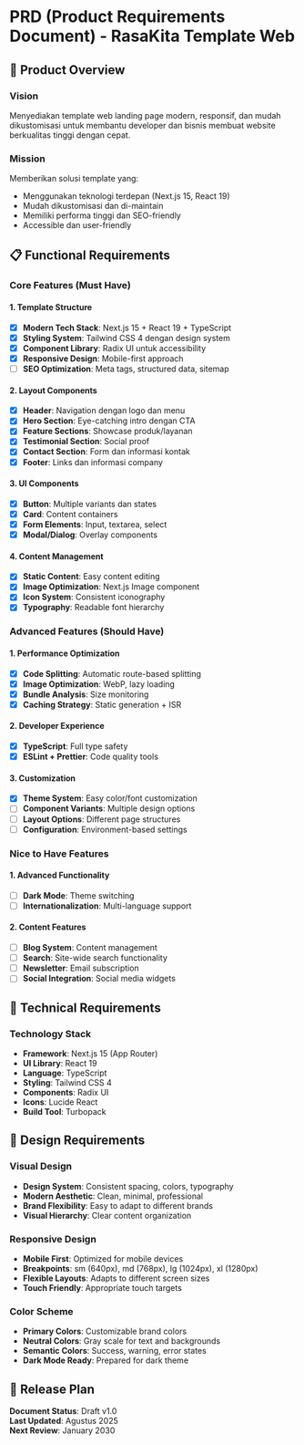 # PRD (Product Requirements Document) - RasaKita Template Web

## 🎯 Product Overview

### Vision
Menyediakan template web landing page modern, responsif, dan mudah dikustomisasi untuk membantu developer dan bisnis membuat website berkualitas tinggi dengan cepat.

### Mission
Memberikan solusi template yang:
- Menggunakan teknologi terdepan (Next.js 15, React 19)
- Mudah dikustomisasi dan di-maintain
- Memiliki performa tinggi dan SEO-friendly
- Accessible dan user-friendly

## 📋 Functional Requirements

### Core Features (Must Have)

#### 1. Template Structure
- [x] **Modern Tech Stack**: Next.js 15 + React 19 + TypeScript
- [x] **Styling System**: Tailwind CSS 4 dengan design system
- [x] **Component Library**: Radix UI untuk accessibility
- [x] **Responsive Design**: Mobile-first approach
- [ ] **SEO Optimization**: Meta tags, structured data, sitemap

#### 2. Layout Components
- [x] **Header**: Navigation dengan logo dan menu
- [x] **Hero Section**: Eye-catching intro dengan CTA
- [x] **Feature Sections**: Showcase produk/layanan
- [x] **Testimonial Section**: Social proof
- [x] **Contact Section**: Form dan informasi kontak
- [x] **Footer**: Links dan informasi company

#### 3. UI Components
- [x] **Button**: Multiple variants dan states
- [x] **Card**: Content containers
- [x] **Form Elements**: Input, textarea, select
- [x] **Modal/Dialog**: Overlay components

#### 4. Content Management
- [x] **Static Content**: Easy content editing
- [x] **Image Optimization**: Next.js Image component
- [x] **Icon System**: Consistent iconography
- [x] **Typography**: Readable font hierarchy

### Advanced Features (Should Have)

#### 1. Performance Optimization
- [x] **Code Splitting**: Automatic route-based splitting
- [x] **Image Optimization**: WebP, lazy loading
- [x] **Bundle Analysis**: Size monitoring
- [x] **Caching Strategy**: Static generation + ISR

#### 2. Developer Experience
- [x] **TypeScript**: Full type safety
- [x] **ESLint + Prettier**: Code quality tools

#### 3. Customization
- [x] **Theme System**: Easy color/font customization
- [ ] **Component Variants**: Multiple design options
- [ ] **Layout Options**: Different page structures
- [ ] **Configuration**: Environment-based settings

### Nice to Have Features

#### 1. Advanced Functionality
- [ ] **Dark Mode**: Theme switching
- [ ] **Internationalization**: Multi-language support

#### 2. Content Features
- [ ] **Blog System**: Content management
- [ ] **Search**: Site-wide search functionality
- [ ] **Newsletter**: Email subscription
- [ ] **Social Integration**: Social media widgets

## 🔧 Technical Requirements

### Technology Stack
- **Framework**: Next.js 15 (App Router)
- **UI Library**: React 19
- **Language**: TypeScript
- **Styling**: Tailwind CSS 4
- **Components**: Radix UI
- **Icons**: Lucide React
- **Build Tool**: Turbopack

## 🎨 Design Requirements

### Visual Design
- **Design System**: Consistent spacing, colors, typography
- **Modern Aesthetic**: Clean, minimal, professional
- **Brand Flexibility**: Easy to adapt to different brands
- **Visual Hierarchy**: Clear content organization

### Responsive Design
- **Mobile First**: Optimized for mobile devices
- **Breakpoints**: sm (640px), md (768px), lg (1024px), xl (1280px)
- **Flexible Layouts**: Adapts to different screen sizes
- **Touch Friendly**: Appropriate touch targets

### Color Scheme
- **Primary Colors**: Customizable brand colors
- **Neutral Colors**: Gray scale for text and backgrounds
- **Semantic Colors**: Success, warning, error states
- **Dark Mode Ready**: Prepared for dark theme

## 🚀 Release Plan

**Document Status**: Draft v1.0  
**Last Updated**: Agustus 2025  
**Next Review**: January 2030